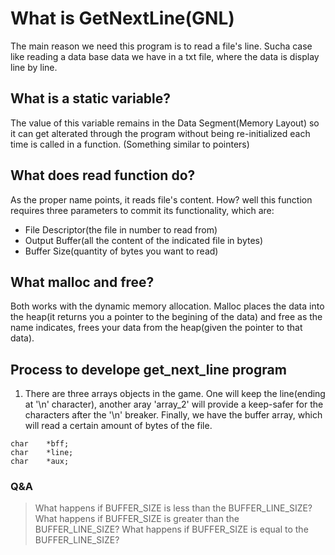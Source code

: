 # What is GetNextLine(GNL)
The main reason we need this program is to read a file's line. Sucha case like
reading a data base data we have in a txt file, where the data is display line
by line.

## What is a static variable?
The value of this variable remains in the Data Segment(Memory Layout) so it can
get alterated through the program without being re-initialized each time is 
called in a function. 
(Something similar to pointers)

## What does read function do?
As the proper name points, it reads file's content. How? well this function
requires three parameters to commit its functionality, which are:
- File Descriptor(the file in number to read from)
- Output Buffer(all the content of the indicated file in bytes)
- Buffer Size(quantity of bytes you want to read)

## What malloc and free?
Both works with the dynamic memory allocation. Malloc places the data into the
heap(it returns you a pointer to the begining of the data) and free as the name
indicates, frees your data from the heap(given the pointer to that data).

## Process to develope get_next_line program

1. There are three arrays objects in the game. One will keep the line(ending 
at '\n' character), another aray 'array_2' will provide a keep-safer for the 
characters after the '\n' breaker. Finally, we have the buffer array, which 
will read a certain amount of bytes of the file.
```
char	*bff;
char	*line;
char	*aux;
```

### Q&A
> What happens if BUFFER_SIZE is less than the BUFFER_LINE_SIZE?
> What happens if BUFFER_SIZE is greater than the BUFFER_LINE_SIZE?
> What happens if BUFFER_SIZE is equal to the BUFFER_LINE_SIZE?
